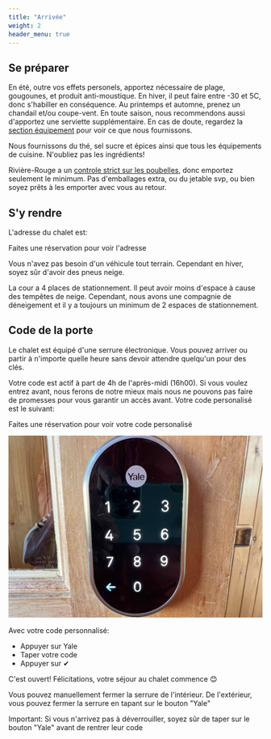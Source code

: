 ```yaml
---
title: "Arrivée"
weight: 2
header_menu: true
---
```


## Se préparer

En été, outre vos effets personels, apportez nécessaire de plage, gougounes, et produit anti-moustique. En hiver, il peut faire entre -30 et 5C, donc s'habiller en conséquence. Au printemps et automne, prenez un chandail et/ou coupe-vent. En toute saison, nous recommendons aussi d'apportez une serviette supplémentaire. En cas de doute, regardez la [section équipement](https://abchalet.com/#equipemnent) pour voir ce que nous fournissons.

Nous fournissons du thé, sel sucre et épices ainsi que tous les équipements de cuisine. N'oubliez pas les ingrédients!

Rivière-Rouge a un [controle strict sur les poubelles](https://abchalet.com/#poubelles), donc emportez seulement le minimum. Pas d'emballages extra, ou du jetable svp, ou bien soyez prêts à les emporter avec vous au retour.

## S'y rendre

L'adresse du chalet est:

<div id="template-address">Faites une réservation pour voir l'adresse</div>

Vous n'avez pas besoin d'un véhicule tout terrain. Cependant en hiver, soyez sûr d'avoir des pneus neige.

La cour a 4 places de stationnement. Il peut avoir moins d'espace à cause des tempêtes de neige. Cependant, nous avons une compagnie de déneigement et il y a toujours un minimum de 2 espaces de stationnement.


## Code de la porte

Le chalet est équipé d'une serrure électronique. Vous pouvez arriver ou partir à n'importe quelle heure  sans devoir attendre quelqu'un pour des clés.

Votre code est actif à part de 4h de l'après-midi (16h00). Si vous voulez entrez avant, nous ferons de notre mieux mais nous ne pouvons pas faire de promesses pour vous garantir un accès avant. Votre code personalisé est le suivant:

<div id="template-guestcode">Faites une réservation pour voir votre code personalisé</div>

![serrure yale](images/yale.jpeg)

Avec votre code personnalisé:

- Appuyer sur Yale
- Taper votre code
- Appuyer sur ✔︎

C'est ouvert! Félicitations, votre séjour au chalet commence 😊

Vous pouvez manuellement fermer la serrure de l'intérieur. De l'extérieur, vous pouvez fermer la serrure en tapant sur le bouton "Yale"

Important: Si vous n'arrivez pas à déverrouiller, soyez sûr de taper sur le bouton "Yale" avant de rentrer leur code